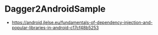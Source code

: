 # Dagger2AndroidSample

* https://android.jlelse.eu/fundamentals-of-dependency-injection-and-popular-libraries-in-android-c17cf48b5253
